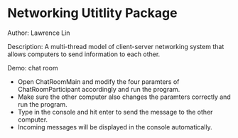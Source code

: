 # Networking Utitlity Package

Author: Lawrence Lin

Description: A multi-thread model of client-server networking system that allows computers to send information to each other. 

Demo: chat room
  * Open ChatRoomMain and modify the four paramters of ChatRoomParticipant accordingly and run the program.
  * Make sure the other computer also changes the paramters correctly and run the program. 
  * Type in the console and hit enter to send the message to the other computer.
  * Incoming messages will be displayed in the console automatically. 

